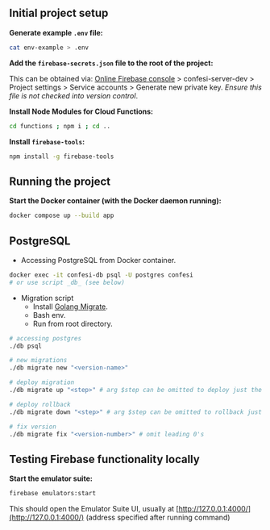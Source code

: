 ## Initial project setup

**Generate example `.env` file:**
```sh
cat env-example > .env
```

**Add the `firebase-secrets.json` file to the root of the project:**

This can be obtained via: [Online Firebase console](https://console.firebase.google.com/) > confesi-server-dev > Project settings > Service accounts > Generate new private key. *Ensure this file is not checked into version control*.

**Install Node Modules for Cloud Functions:**

```sh
cd functions ; npm i ; cd ..
```

**Install `firebase-tools`:**

```sh
npm install -g firebase-tools
```

## Running the project

**Start the Docker container (with the Docker daemon running):**
```sh
docker compose up --build app
```

## PostgreSQL

- Accessing PostgreSQL from Docker container.

```sh
docker exec -it confesi-db psql -U postgres confesi
# or use script _db_ (see below)
```

- Migration script
  - Install [Golang Migrate](https://github.com/golang-migrate/migrate/tree/master/cmd/migrate#installation).
  - Bash env.
  - Run from root directory.

```sh
# accessing postgres
./db psql

# new migrations
./db migrate new "<version-name>"

# deploy migration
./db migrate up "<step>" # arg $step can be omitted to deploy just the next one

# deploy rollback
./db migrate down "<step>" # arg $step can be omitted to rollback just the prev one

# fix version
./db migrate fix "<version-number>" # omit leading 0's
```

## Testing Firebase functionality locally

**Start the emulator suite:**

```sh
firebase emulators:start
```

This should open the Emulator Suite UI, usually at [http://127.0.0.1:4000/](http://127.0.0.1:4000/) (address specified after running command)